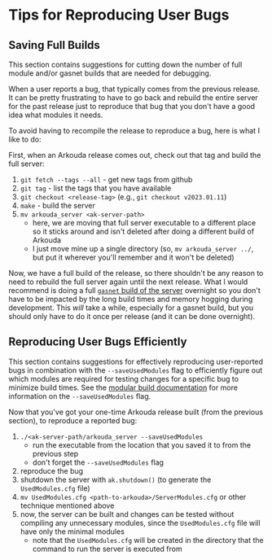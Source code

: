 Tips for Reproducing User Bugs
==============================

## Saving Full Builds

This section contains suggestions for cutting down the number of full module and/or gasnet builds that are needed for debugging.

When a user reports a bug, that typically comes from the previous release. It can be pretty frustrating to have to go back and rebuild the entire server for the past release just to reproduce that bug that you don't have a good idea what modules it needs.

To avoid having to recompile the release to reproduce a bug, here is what I like to do:

First, when an Arkouda release comes out, check out that tag and build the full server:
1. `git fetch --tags --all` - get new tags from github
3. `git tag` - list the tags that you have available
5. `git checkout <release-tag>` (e.g., `git checkout v2023.01.11`)
6. `make` - build the server
7. `mv arkouda_server <ak-server-path>`
    - here, we are moving that full server executable to a different place so it sticks around and isn't deleted after doing a different build of Arkouda
    - I just move mine up a single directory (so, `mv arkouda_server ../`, but put it wherever you'll remember and it won't be deleted)

Now, we have a full build of the release, so there shouldn't be any reason to need to rebuild the full server again until the next release. What I would recommend is doing a full [`gasnet` build of the server](GASNET.md) overnight so you don't have to be impacted by the long build times and memory hogging during development. This _will_ take a while, especially for a gasnet build, but you should only have to do it once per release (and it can be done overnight).


## Reproducing User Bugs Efficiently

This section contains suggestions for effectively reproducing user-reported bugs in combination with the `--saveUsedModules` flag to efficiently figure out which modules are required for testing changes for a specific bug to minimize build times. See the [modular build documentation](../setup/MODULAR.md) for more information on the `--saveUsedModules` flag.

Now that you've got your one-time Arkouda release built (from the previous section), to reproduce a reported bug:
1. `./<ak-server-path/arkouda_server --saveUsedModules`
    - run the executable from the location that you saved it to from the previous step
    - don't forget the `--saveUsedModules` flag
3. reproduce the bug
4. shutdown the server with `ak.shutdown()` (to generate the `UsedModules.cfg` file)
5. `mv UsedModules.cfg <path-to-arkouda>/ServerModules.cfg` or other technique mentioned above
7. now, the server can be built and changes can be tested without compiling any unnecessary modules, since the `UsedModules.cfg` file will have only the minimal modules
    - note that the `UsedModules.cfg` will be created in the directory that the command to run the server is executed from


